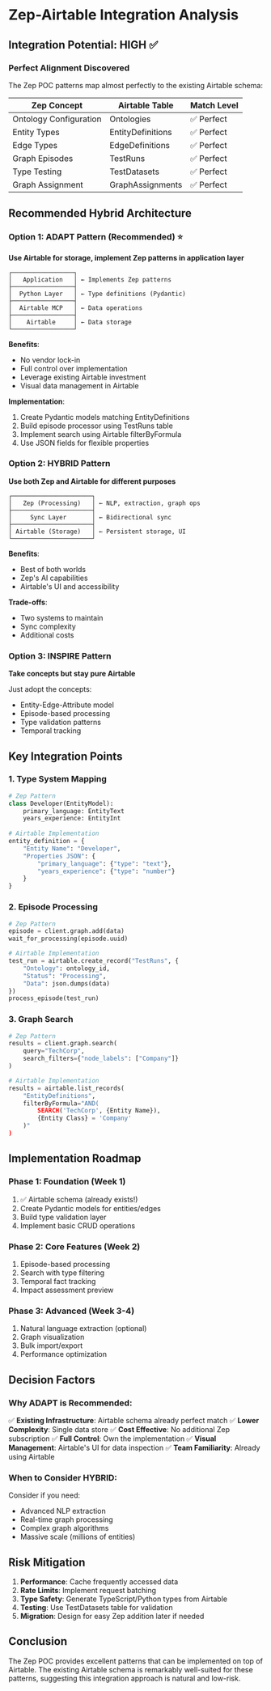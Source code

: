 # Zep-Airtable Integration Analysis

## Integration Potential: HIGH ✅

### Perfect Alignment Discovered

The Zep POC patterns map almost perfectly to the existing Airtable schema:

| Zep Concept | Airtable Table | Match Level |
|-------------|----------------|-------------|
| Ontology Configuration | Ontologies | ✅ Perfect |
| Entity Types | EntityDefinitions | ✅ Perfect |
| Edge Types | EdgeDefinitions | ✅ Perfect |
| Graph Episodes | TestRuns | ✅ Perfect |
| Type Testing | TestDatasets | ✅ Perfect |
| Graph Assignment | GraphAssignments | ✅ Perfect |

## Recommended Hybrid Architecture

### Option 1: ADAPT Pattern (Recommended) ⭐
**Use Airtable for storage, implement Zep patterns in application layer**

```
┌─────────────────┐
│   Application   │ ← Implements Zep patterns
├─────────────────┤
│  Python Layer   │ ← Type definitions (Pydantic)
├─────────────────┤
│  Airtable MCP   │ ← Data operations
├─────────────────┤
│    Airtable     │ ← Data storage
└─────────────────┘
```

**Benefits**:
- No vendor lock-in
- Full control over implementation
- Leverage existing Airtable investment
- Visual data management in Airtable

**Implementation**:
1. Create Pydantic models matching EntityDefinitions
2. Build episode processor using TestRuns table
3. Implement search using Airtable filterByFormula
4. Use JSON fields for flexible properties

### Option 2: HYBRID Pattern
**Use both Zep and Airtable for different purposes**

```
┌──────────────────────┐
│   Zep (Processing)   │ ← NLP, extraction, graph ops
├──────────────────────┤
│     Sync Layer       │ ← Bidirectional sync
├──────────────────────┤
│ Airtable (Storage)   │ ← Persistent storage, UI
└──────────────────────┘
```

**Benefits**:
- Best of both worlds
- Zep's AI capabilities
- Airtable's UI and accessibility

**Trade-offs**:
- Two systems to maintain
- Sync complexity
- Additional costs

### Option 3: INSPIRE Pattern
**Take concepts but stay pure Airtable**

Just adopt the concepts:
- Entity-Edge-Attribute model
- Episode-based processing
- Type validation patterns
- Temporal tracking

## Key Integration Points

### 1. Type System Mapping

```python
# Zep Pattern
class Developer(EntityModel):
    primary_language: EntityText
    years_experience: EntityInt
    
# Airtable Implementation
entity_definition = {
    "Entity Name": "Developer",
    "Properties JSON": {
        "primary_language": {"type": "text"},
        "years_experience": {"type": "number"}
    }
}
```

### 2. Episode Processing

```python
# Zep Pattern
episode = client.graph.add(data)
wait_for_processing(episode.uuid)

# Airtable Implementation
test_run = airtable.create_record("TestRuns", {
    "Ontology": ontology_id,
    "Status": "Processing",
    "Data": json.dumps(data)
})
process_episode(test_run)
```

### 3. Graph Search

```python
# Zep Pattern
results = client.graph.search(
    query="TechCorp",
    search_filters={"node_labels": ["Company"]}
)

# Airtable Implementation
results = airtable.list_records(
    "EntityDefinitions",
    filterByFormula="AND(
        SEARCH('TechCorp', {Entity Name}),
        {Entity Class} = 'Company'
    )"
)
```

## Implementation Roadmap

### Phase 1: Foundation (Week 1)
1. ✅ Airtable schema (already exists!)
2. Create Pydantic models for entities/edges
3. Build type validation layer
4. Implement basic CRUD operations

### Phase 2: Core Features (Week 2)
1. Episode-based processing
2. Search with type filtering
3. Temporal fact tracking
4. Impact assessment preview

### Phase 3: Advanced (Week 3-4)
1. Natural language extraction (optional)
2. Graph visualization
3. Bulk import/export
4. Performance optimization

## Decision Factors

### Why ADAPT is Recommended:

✅ **Existing Infrastructure**: Airtable schema already perfect match
✅ **Lower Complexity**: Single data store
✅ **Cost Effective**: No additional Zep subscription
✅ **Full Control**: Own the implementation
✅ **Visual Management**: Airtable's UI for data inspection
✅ **Team Familiarity**: Already using Airtable

### When to Consider HYBRID:

Consider if you need:
- Advanced NLP extraction
- Real-time graph processing
- Complex graph algorithms
- Massive scale (millions of entities)

## Risk Mitigation

1. **Performance**: Cache frequently accessed data
2. **Rate Limits**: Implement request batching
3. **Type Safety**: Generate TypeScript/Python types from Airtable
4. **Testing**: Use TestDatasets table for validation
5. **Migration**: Design for easy Zep addition later if needed

## Conclusion

The Zep POC provides excellent patterns that can be implemented on top of Airtable. The existing Airtable schema is remarkably well-suited for these patterns, suggesting this integration approach is natural and low-risk.
